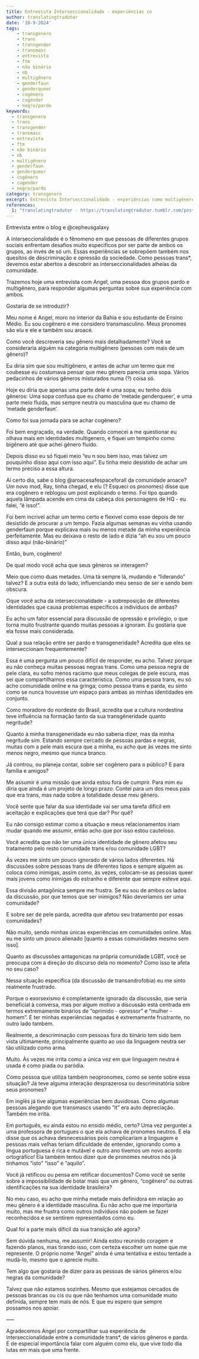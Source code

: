 ```yaml
---
title: Entrevista Interseccionalidade - experiências co
author: translatingtradutor
date: '10-9-2024'
tags:
    - transgenero
    - trans
    - transgender
    - transmasc
    - entrevista
    - ftm
    - não binário
    - nb
    - multigênero
    - genderfaun
    - genderqueer
    - cogênero
    - cogender
    - negro/pardo
keywords:
  - transgenero
  - trans
  - transgender
  - transmasc
  - entrevista
  - ftm
  - não binário
  - nb
  - multigênero
  - genderfaun
  - genderqueer
  - cogênero
  - cogender
  - negro/pardo
category: transgenero
excerpt: Entrevista Interseccionalidade - experiências como multigênero e pardoEntrevista entre o blog e cepheusgalaxyIntroduçãoA interseccionalidade é o fê...
references:
  1: "translatingtradutor - https://translatingtradutor.tumblr.com/post/761283492643569664/entrevista-interseccionalidade-experi%C3%AAncias"
---
```


Entrevista entre o blog e @cepheusgalaxy

A interseccionalidade é o fênomeno em que pessoas de diferentes grupos sociais enfrentam desafios muito especificos por ser parte de ambos os grupos, ao invés de só um. Essas experiências se sobrepõem também nos quesitos de descriminação e  opressão da sociedade. Como pessoas trans*, devemos estar abertos a descobrir as interseccionalidades alheias da comunidade.

Trazemos hoje uma entrevista com Angel, uma pessoa dos grupos pardo e multigênero, para responder algumas perguntas sobre sua experiência com ambos.

Gostaria de se introduzir?

Meu nome é Angel, moro no interior da Bahia e sou estudante de Ensino Médio. Eu sou cogênero e me considero transmasculino. Meus pronomes são elu e ele e também sou aroacé.

Como você descreveria seu gênero mais detalhadamente? Você se consideraria alguém na categoria multigênero (pessoas com mais de um gênero)?

Eu diria sim que sou multigênero, e antes de achar um termo que me coubesse eu costumava pensar que meu gênero parecia uma sopa. Vários pedacinhos de vários gêneros misturados numa (?) coisa só.

Hoje eu diria que apenas uma parte dele é uma sopa; eu tenho dois gêneros: Uma sopa confusa que eu chamo de ’metade genderqueer’, e uma parte meio fluida, mas sempre neutra ou masculina que eu chamo de ’metade genderfaun’.

Como foi sua jornada para se achar cogênero?

Foi bem engraçado, na verdade. Quando comecei a me questionar eu olhava mais em identidades multigenero, e fiquei um tempinho como bigênero até que achei gênero fluído.

Depois disso eu só fiquei meio “eu n sou bem isso, mas talvez um pouquinho disso aqui com isso aqui”. Eu tinha meio desistido de achar um termo preciso a essa altura.

Aí certo dia, sabe o blog @aroacesafespaceforall da comunidade aroace? Um novo mod, Ray, tinha chegad, e elu (? Esqueci os pronomes) disse que era cogênero e reblogou um post explicando o termo. Foi tipo quando aquela lâmpada acende em cima da cabeça dos personagens de HQ - eu falei, “é isso!”.

Foi bem incrivel achar um termo certo e flexivel como esse depois de ter desistido de procurar a um tempo. Fazia algumas semanas eu vinha usando genderfaun porque explicava mais ou menos metade da minha experiência perfeitamente. Mas eu deixava o resto de lado e dizia “ah eu sou um pouco disso aqui (não-binário)”

Então, bum, cogênero!

De qual modo você acha que seus gêneros se interagem?

Meio que como duas metades. Uma tá sempre lá, mudando e “liderando” talvez? E a outra está do lado, influenciando meu senso de ser e sendo bem obscura.

Oque você acha da interseccionalidade - a sobreposição de diferentes identidades que causa problemas específicos a individuos de ambas?

Eu acho um fator essencial para discussão de opressão e privilégio, o que torna muito frustrante quando muitas pessoas a ignoram. Eu gostaria que ela fosse mais considerada.

Qual a sua relação entre ser pardo e transgeneridade? Acredita que eles se interseccionam frequentemente?

Essa é uma pergunta um pouco difícil de responder, eu acho. Talvez porque eu não conheça muitas pessoas negras trans. Como uma pessoa negra de pele clara, eu sofro menos racismo que meus colegas de pele escura, mas sei que compartilhamos essa característica. Como uma pessoa trans, eu só acho comunidade online e na gringa; como pessoa trans e parda, eu sinto como se nunca houvesse um espaço para ambas as minhas identidades em conjunto.

Como moradore do nordeste do Brasil, acredita que a cultura nordestina teve influência na formação tanto da sua transgêneridade quanto negritude?

Quanto à minha transgeneridade eu não saberia dizer, mas da minha negritude sim. Estando sempre cercado de pessoas pardas e negras, muitas com a pele mais escura que a minha, eu acho que às vezes me sinto menos negro, mesmo que nunca branco.

Já controu, ou planeja contar, sobre ser cogênero para o público? E para família e amigos?

Me assumir é uma missão que ainda estou fora de cumprir. Para mim eu diria que ainda é um projeto de longo prazo. Contei para um dos meus pais que era trans, mas nada sobre a totalidade desse meu gênero.

Você sente que falar da sua identidade vai ser uma tarefa difícil em aceitação e explicações que terá que dar? Por quê?

Eu não consigo estimar como a situação e meus relacionamentos iriam mudar quando me assumir,  então acho que por isso estou cauteloso.

Você acredita que não ter uma única identidade de gênero afetou seu tratamento pelo resto comunidade trans e/ou comunidade LGBT?

Às vezes me sinto um pouco ignorado de vários lados diferentes. Há discussões sobre pessoas trans de diferentes tipos e sempre alguém as coloca como inimigas, assim como, às vezes, colocam-se as pessoas queer mais jovens como inimigas do estranho e diferente que sempre esteve aqui.

Essa divisão antagônica sempre me frustra. Se eu sou de ambos os lados da discussão, por que temos que ser inimigos? Não deveríamos ser uma comunidade?

E sobre ser de pele parda, acredita que afetou seu tratamento por essas comunidades?

Não muito, sendo minhas únicas experiências em comunidades online. Mas eu me sinto um pouco alienado [quanto a essas comunidades mesmo sem isso].

Quanto as discussões antagonicas na própria comunidade LGBT, você se preocupa com a direção do discurso dela no momento? Como isso te afeta no seu caso?

Nessa situação específica (da discussão de transandrofobia) eu me sinto realmente frustrado.

Porque o exorsexismo é completamente ignorado da discussão, que seria beneficial à conversa, mas por algum motivo a discussão está centrada em termos extremamente binários de “oprimido - opressor” e “mulher - homem”. E ter minhas experiências negadas é extremamente frustrante, no outro lado também.

Realmente, a descriminação com pessoas fora do binário tem sido bem vista ultimamente, principalmente quanto ao uso da linguagem neutra ser tão utilizado como arma.

Muito. Às vezes me irrita como a única vez em que linguagem neutra é usada é como piada ou paródia.

Como pessoa que utiliza também neopronomes, como se sente sobre essa situação? Já teve alguma interação desprazerosa ou descriminatória sobre seus pronomes?

Em inglês já tive algumas experiências bem duvidosas. Como algumas pessoas alegando que transmascs usando “it” era auto depreciação. Também me irrita.

Em português, eu ainda estou no ensido médio, certo? Uma vez perguntei a uma professora de portugues o que ela achava de pronomes neutros. E ela disse que os achava desnecessários pois complicariam a linguagem e pessoas mais velhas teriam dificuldade de entender, ignorando como a língua portuguesa é rica e mutável e outro ano tivemos um novo acordo ortográfico! Ela também tentou dizer que de pronomes neutros nós já tínhamos “isto” “isso” e “aquilo”.

Você já retificou ou pensa em retificar documentos? Como você se sente sobre a impossibilidade de botar mais que um gênero, “cogênero” ou outras identificações na sua identidade brasileira?

No meu caso, eu acho que minha metade mais definidora em relação ao meu gênero é a identidade masculina. Eu não acho que me importaria muito, mas me frustra como outros indivíduos não podem se fazer reconhecidos e se sentirem representados como eu.

Qual foi a parte mais difícil da sua transição até agora?

Sem dúvida nenhuma, me assumir! Ainda estou reunindo coragem e fazendo planos, mas tirando isso, com certeza escolher um nome que me represente. O próprio nome “Angel” ainda é uma tentativa e estou tentade a mudá-lo, mesmo que o aprecie muito.

Tem algo que gostaria de dizer para as pessoas de vários gêneros e/ou negras da comunidade?

Talvez que não estamos sozinhes. Mesmo que estejamos cercados de pessoas brancas ou cis ou que não tenhamos uma comunidade muito definida, sempre tem mais de nós. E que eu espero que sempre possamos nos apoiar.

—–

Agradecemos Angel por compartilhar sua experiência de interseccionalidade entre a comunidade trans*, de vários gêneros e parda. É de especial importância falar com alguém como elu, que vive todo dia lutas em mais que uma frente.